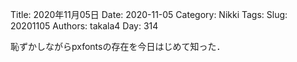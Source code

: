 ﻿Title: 2020年11月05日
Date: 2020-11-05
Category: Nikki
Tags: 
Slug: 20201105
Authors: takala4
Day: 314



恥ずかしながらpxfontsの存在を今日はじめて知った．
